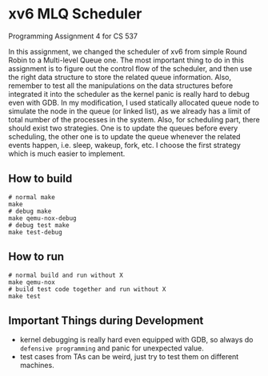 # xv6 MLQ Scheduler
Programming Assignment 4 for CS 537

In this assignment, we changed the scheduler of xv6 from simple Round Robin to a Multi-level Queue one. The most important thing to do in this assignment is to figure out the control flow of the scheduler, and then use the right data structure to store the related queue information. Also, remember to test all the manipulations on the data structures before integrated it into the scheduler as the kernel panic is really hard to debug even with GDB. In my modification, I used statically allocated queue node to simulate the node in the queue (or linked list), as we already has a limit of total number of the processes in the system. Also, for scheduling part, there should exist two strategies. One is to update the queues before every scheduling, the other one is to update the queue whenever the related events happen, i.e. sleep, wakeup, fork, etc. I choose the first strategy which is much easier to implement.

## How to build

```shell
# normal make
make
# debug make
make qemu-nox-debug
# debug test make
make test-debug
```

## How to run

```shell
# normal build and run without X
make qemu-nox
# build test code together and run without X
make test
```

## Important Things during Development

- kernel debugging is really hard even equipped with GDB, so always do `defensive programming` and panic for unexpected value.
- test cases from TAs can be weird, just try to test them on different machines.
